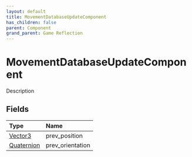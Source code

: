 ```yaml
---
layout: default
title: MovementDatabaseUpdateComponent
has_children: false
parent: Component
grand_parent: Game Reflection
---
```

# MovementDatabaseUpdateComponent
Description 

## Fields

| Type | Name |
|:----------|:--------------|
| [Vector3](/riftbreaker-wiki/docs/game-reflection/classes/vector3/) | prev_position |
| [Quaternion](/riftbreaker-wiki/docs/game-reflection/classes/quaternion/) | prev_orientation |


